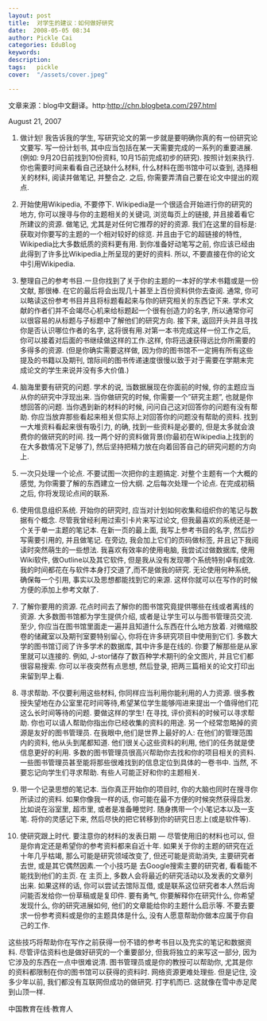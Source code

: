 ```yaml
---
layout: post  
title:  对学生的建议：如何做好研究  
date:  2008-05-05 08:34  
author: Pickle Cai  
categories: EduBlog  
keywords: 
description:   
tags:	pickle   
cover:  "/assets/cover.jpeg"  

---  
```

    
文章来源：blog中文翻译。http:http://chn.blogbeta.com/297.html



August 21, 2007





1. 做计划!  我告诉我的学生, 写研究论文的第一步就是要明确你真的有一份研究论文要写. 写一份计划书, 其中应当包括在某一天需要完成的一系列的重要进展. (例如: 9月20日前找到10份资料, 10月15前完成初步的研究). 按照计划来执行. 你也需要时间来看看自己还缺什么材料, 什么材料在图书馆中可以查到, 选择相关的材料, 阅读并做笔记, 并整合之. 之后, 你需要弄清自己要在论文中提出的观点. 



2. 开始使用Wikipedia, 不要停下. Wikipedia是一个很适合开始进行你的研究的地方, 你可以搜寻与你的主题相关的关键词, 浏览每页上的链接, 并且接着看它所建议的资源. 做笔记, 尤其是对任何它推荐的好的资源. 我们在这里的目标是: 获取对你要写的主题的一个相对较好的综览. 并且由于它的超链接的特性, Wikipedia比大多数纸质的资料更有用. 到你准备好动笔写之前, 你应该已经由此得到了许多比Wikipedia上所呈现的更好的资料. 所以, 不要直接在你的论文中引用Wikipedia. 



3. 整理自己的参考书目.一旦你找到了关于你的主题的一本好的学术书籍或是一份文献,  那很棒. 在它的最后将会出现几十甚至上百份资料供你去查阅. 通常, 你可以略读这份参考书目并且将标题看起来与你的研究相关的东西记下来. 学术文献的作者们并不会竭尽心机来给标题起一个很有创造力的名字,  所以通常你可以很容易的从标题与子标题中了解他们的研究方向. 接下来, 返回开头并且寻找你是否认识哪位作者的名字, 这将很有用.对第一本书完成这样一份工作之后, 你可以接着对后面的书继续做这样的工作.这样, 你将迅速获得远比你所需要的多得多的资源. (但是你确实需要这样做, 因为你的图书馆不一定拥有所有这些提及的书籍以及期刊, 馆际间的图书传递速度很慢以致于对于需要在学期末完成论文的学生来说并没有多大价值.) 



4. 脑海里要有研究的问题. 学术的说, 当数据展现在你面前的时候, 你的主题应当从你的研究中浮现出来. 当你做研究的时候, 你需要一个”研究主题”, 也就是你想回答的问题. 当你遇到新的材料的时候, 问问自己这对回答你的问题有没有帮助. 你应当放弃那些看起来相关但实际上对回答你的问题没有帮助的资料. 找到一大堆资料看起来很有吸引力, 的确, 找到一些资料是必要的, 但是太多就会浪费你的做研究的时间. 找一两个好的资料做背景(你最初在Wikipedia上找到的在大多数情况下足够了), 然后坚持把精力放在向着回答自己的研究问题的方向上. 



5. 一次只处理一个论点. 不要试图一次把你的主题搞定. 对整个主题有一个大概的感觉, 为你需要了解的东西建立一份大纲. 之后每次处理一个论点. 在完成初稿之后,  你将发现论点间的联系. 



6. 使用信息组织系统. 开始你的研究时, 应当对计划如何收集和组织你的笔记与数据有个概念. 尽管我曾经利用过索引卡片来写过论文, 但我最喜欢的系统还是一个关于单一主题的笔记本. 在新一页的最上面, 我写上参考书目的名字, 然后抄写需要引用的, 并且做笔记.  在旁边, 我会加上它们的页码做标签,  并且记下我阅读时突然萌生的一些想法.  我喜欢有效率的使用电脑, 我尝试过做数据库, 使用Wiki软件, 做Outline以及其它软件, 但是我从没有发现哪个系统特别卓有成效.  我的时间都花在与软件本身打交道了,而不是做我的研究. 无论使用何种系统, 确保每一个引用, 事实以及思想都能找到它的来源. 这样你就可以在写作的时候方便的添加上参考文献了. 



7. 了解你要用的资源.  花点时间去了解你的图书馆究竟提供哪些在线或者离线的资源. 大多数图书馆都为学生提供介绍, 或者是让学生可以与图书管理员交流.至少, 你应当在图书馆里面走一遍并且知道什么东西在什么地方放着. 对微缩胶卷的储藏室以及期刊室要特别留心, 你将在许多研究项目中使用到它们. 多数大学的图书馆订阅了许多学术的数据库, 其中许多是在线的. 你要了解那些是从家里就可以连接的. 例如, J-stor储存了数百种学术期刊的全文图片, 并且它们都很容易搜索. 你可以半夜突然有点思想, 然后登录, 把两三篇相关的论文打印出来留到早上看. 



8. 寻求帮助. 不仅要利用这些材料, 你同样应当利用你能利用的人力资源. 很多教授失望地在办公室里花时间等待,希望某位学生能够闯进来提出一个值得他们花这么长时间等待的问题. 要做这样的学生! 在寻找, 评价资料的时候可以寻求帮助. 你也可以请人帮助你指出你已经收集的资料的用途. 另一个经常忽略掉的资源是友好的图书管理员. 在我眼中,他们是世界上最好的人: 在他们的管理范围内的资料, 他从头到尾都知道. 他们很关心这些资料的利用, 他们的任务就是使信息更好的利用. 多数的图书管理员很高兴帮助你去找和你的项目相关的资料. 一些图书管理员甚至能将那些很难找到的信息定位到具体的一卷书中. 当然, 不要忘记向学生们寻求帮助. 有些人可能正好和你的主题相关. 



9. 带一个记录思想的笔记本. 当你真正开始你的项目时, 你的大脑也同时在搜寻你所读过的资料. 如果你像我一样的话, 你可能在最不方便的时候突然获得启发. 比如说在浴室里, 超市里, 或者是准备睡觉时. 随身携带一个小笔记本以及一支笔. 将你的灵感记下来, 然后尽快的把它转移到你的研究日志上(或是软件等). 



10. 使研究跟上时代. 要注意你的材料的发表日期 — 尽管使用旧的材料也可以, 但是你肯定还是希望你的参考资料都来自近十年. 如果关于你的主题的研究在近十年几乎枯竭, 那么可能是研究领域改变了, 但还可能是资助消失, 主要研究者去世, 或是其它偶然因素.一个小技巧是 去Google搜索主要的研究者, 看看能不能找到他们的主页. 在 主页上, 多数人会将最近的研究活动以及发表的文章列出来.  如果这样的话, 你可以尝试去馆际互借, 或是联系这位研究者本人然后询问能否发给你一份草稿或是复印件. 要有勇气, 你要解释你在研究什么, 你希望发现什么, 你的研究进展如何, 他们的文章能给你的主题什么启示等. 不要去要求一份参考资料或是你的主题具体是什么, 没有人愿意帮助你做本应属于你自己的工作. 

这些技巧将帮助你在写作之前获得一份不错的参考书目以及充实的笔记和数据资料. 尽管评估资料也是做好研究的一个重要部分, 但我将独立的来写这一部分, 因为它涉及的东西在一点中很难说清. 图书管理员或是你的教授可以帮助你, 尤其是你的资料都限制在你的图书馆可以获得的资料时. 网络资源更难处理些. 但是记住, 没多少年以前, 我们都没有互联网但成功的做研究. 打字机而已. 这就像在雪中赤足爬到山顶一样. 



		    
 中国教育在线·教育人


